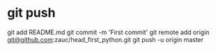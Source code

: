 # git push



git add README.md
git commit -m 'First commit'
git remote add origin git@github.com:zauc/head_first_python.git
git push -u origin master

